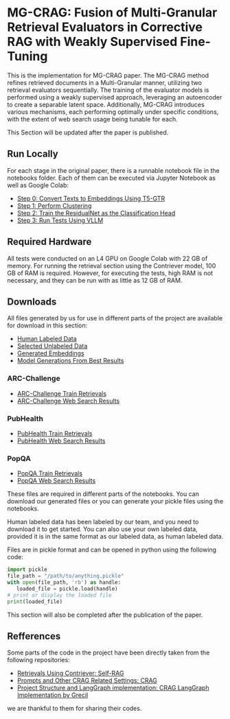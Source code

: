 
# MG-CRAG: Fusion of Multi-Granular Retrieval Evaluators in Corrective RAG with Weakly Supervised Fine-Tuning

This is the implementation for MG-CRAG paper. The MG-CRAG method refines retrieved documents in a Multi-Granular manner, utilizing two retrieval evaluators sequentially. The training of the evaluator models is performed using a weakly supervised approach, leveraging an autoencoder to create a separable latent space. Additionally, MG-CRAG introduces various mechanisms, each performing optimally under specific conditions, with the extent of web search usage being tunable for each.

This Section will be updated after the paper is published.




## Run Locally

For each stage in the original paper, there is a runnable notebook file in the notebooks folder. Each of them can be executed via Jupyter Notebook as well as Google Colab:

- [Step 0: Convert Texts to Embeddings Using T5-GTR](https://github.com/omidacoder/mg-crag/blob/main/notebooks/Step%200%20Convert%20Texts%20to%20Embeddings.ipynb)
 - [Step 1: Perform Clustering](https://github.com/omidacoder/mg-crag/blob/main/notebooks/Step%201%20Clustering.ipynb)
 - [Step 2: Train the ResidualNet as the Classification Head](https://github.com/omidacoder/mg-crag/blob/main/notebooks/Step%202%20Train%20Classification%20Head.ipynb)
 - [Step 3: Run Tests Using VLLM](https://github.com/omidacoder/mg-crag/blob/main/notebooks/Step%203%20Run%20Tests.ipynb)

## Required Hardware

All tests were conducted on an L4 GPU on Google Colab with 22 GB of memory. For running the retrieval section using the Contriever model, 100 GB of RAM is required. However, for executing the tests, high RAM is not necessary, and they can be run with as little as 12 GB of RAM.

## Downloads

All files generated by us for use in different parts of the project are available for download in this section:
- [Human Labeled Data](https://drive.google.com/drive/folders/1l5hQdUWQcR2-oWu3zFOTr64U83qZocPi?usp=sharing)
- [Selected Unlabeled Data](https://drive.google.com/drive/folders/1m5rQ4NmUlmv3nkKSJbuY5y0fR7qPNbtZ?usp=sharing)
- [Generated Embeddings](https://drive.google.com/drive/folders/10jQxf0lJ4jxoG7h92m2m_Mxz3oJIVPSa?usp=sharing)
- [Model Generations From Best Results](https://drive.google.com/drive/folders/1kNEFgow_JtfzBgflWKpnhAFBfon8VLKf?usp=sharing)

### ARC-Challenge
 - [ARC-Challenge Train Retrievals](https://drive.google.com/file/d/1-5bWtVSBMijXFLm5B2KXqWDwHNT_4Xfk/view?usp=sharing)
 - [ARC-Challenge Web Search Results](https://drive.google.com/file/d/1chB1lzsfI8zKHEISWoBBDf2p822PAJ6j/view?usp=sharing)
### PubHealth
 - [PubHealth Train Retrievals](https://drive.google.com/file/d/1mP6UB1qZbwzMN-gO6Es0YRf9_9Omyujj/view?usp=sharing)
 - [PubHealth Web Search Results](https://drive.google.com/file/d/1k97TjJvu8fM6JZLGFs29I9R5b0LPanaA/view?usp=sharing)
### PopQA
 - [PopQA Train Retrievals](https://drive.google.com/file/d/1XvcNFmeeO5l61XSaHf-5wsX92qWsq5mC/view?usp=sharing)
 - [PopQA Web Search Results](https://drive.google.com/file/d/1hvyRA7lCVj8jey6iTWLoSrwL-ZeGVPDO/view?usp=sharing)


These files are required in different parts of the notebooks. You can download our generated files or you can generate your pickle files using the notebooks.

Human labeled data has been labeled by our team, and you need to download it to get started. You can also use your own labeled data, provided it is in the same format as our labeled data, as human labeled data.

Files are in pickle format and can be opened in python using the following code:
```python
import pickle
file_path = "/path/to/anything.pickle"
with open(file_path, 'rb') as handle:
   loaded_file = pickle.load(handle)
# print or display the loaded file
print(loaded_file)
```

 This section will also be completed after the publication of the paper.

## Refferences

Some parts of the code in the project have been directly taken from the following repositories:

 - [Retrievals Using Contriever: Self-RAG](https://github.com/AkariAsai/self-rag)
 - [Prompts and Other CRAG Related Settings: CRAG](https://github.com/HuskyInSalt/CRAG)
 - [Project Structure and LangGraph implementation: CRAG LangGraph Implementation by Grecil](https://github.com/Grecil/Corrective-RAG)

we are thankful to them for sharing their codes.


